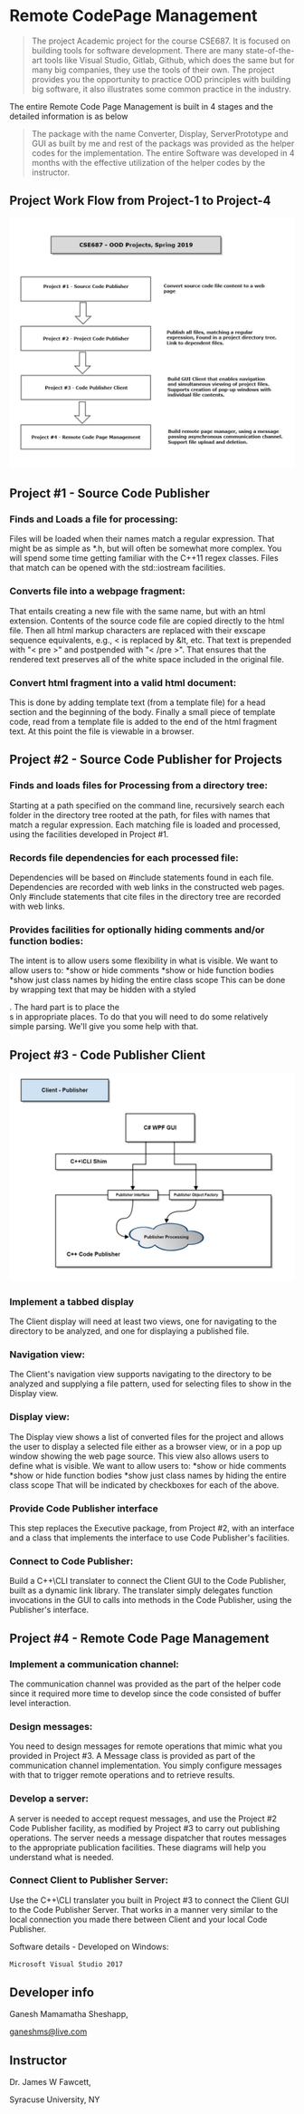 # Remote CodePage Management
> The project Academic project for the course CSE687. It is focused on building tools for software development. There are many state-of-the-art tools like Visual Studio, Gitlab, Github, which does the same but for many big companies, they use the tools of their own. The project provides you the opportunity to practice OOD principles with building big software, it also illustrates some common practice in the industry.

The entire Remote Code Page Management is built in 4 stages and the detailed information is as below
>The package with the name Converter, Display, ServerPrototype and GUI as built by me and rest of the packags was provided as the helper codes for the implementation. The entire Software was developed in 4 months with the effective utilization of the helper codes by the instructor.


## Project Work Flow from Project-1 to Project-4 

![](projectFlow.jpg)

## Project #1 - Source Code Publisher 

### Finds and Loads a file for processing:
Files will be loaded when their names match a regular expression. That might be as simple as *.h, but will often be somewhat more complex. You will spend some time getting familiar with the C++11 regex classes. Files that match can be opened with the std::iostream facilities.
### Converts file into a webpage fragment:
That entails creating a new file with the same name, but with an html extension. Contents of the source code file are copied directly to the html file.
Then all html markup characters are replaced with their exscape sequence equivalents, e.g., < is replaced by &lt, etc.
That text is prepended with "< pre >" and postpended with "< /pre >". That ensures that the rendered text preserves all of the white space included in the original file.
### Convert html fragment into a valid html document:
This is done by adding template text (from a template file) for a head section and the beginning of the body. Finally a small piece of template code, read from a template file is added to the end of the html fragment text.
At this point the file is viewable in a browser.

## Project #2 - Source Code Publisher for Projects

### Finds and loads files for Processing from a directory tree:
Starting at a path specified on the command line, recursively search each folder in the directory tree rooted at the path, for files with names that match a regular expression. Each matching file is loaded and processed, using the facilities developed in Project #1.
### Records file dependencies for each processed file:
Dependencies will be based on #include statements found in each file. Dependencies are recorded with web links in the constructed web pages. Only #include statements that cite files in the directory tree are recorded with web links.
### Provides facilities for optionally hiding comments and/or function bodies:
The intent is to allow users some flexibility in what is visible. We want to allow users to:
*show or hide comments
*show or hide function bodies
*show just class names by hiding the entire class scope
This can be done by wrapping text that may be hidden with a styled <div>. The hard part is to place the <div>s in appropriate places. To do that you will need to do some relatively simple parsing. We'll give you some help with that.


## Project #3 - Code Publisher Client
![](client-publisher.jpg)
### Implement a tabbed display
The Client display will need at least two views, one for navigating to the directory to be analyzed, and one for displaying a published file.
### Navigation view:
The Client's navigation view supports navigating to the directory to be analyzed and supplying a file pattern, used for selecting files to show in the Display view.
### Display view:
The Display view shows a list of converted files for the project and allows the user to display a selected file either as a browser view, or in a pop up window showing the web page source.
This view also allows users to define what is visible. We want to allow users to:
*show or hide comments
*show or hide function bodies
*show just class names by hiding the entire class scope
That will be indicated by checkboxes for each of the above.
### Provide Code Publisher interface
This step replaces the Executive package, from Project #2, with an interface and a class that implements the interface to use Code Publisher's facilities.
### Connect to Code Publisher:
Build a C++\CLI translater to connect the Client GUI to the Code Publisher, built as a dynamic link library. The translater simply delegates function invocations in the GUI to calls into methods in the Code Publisher, using the Publisher's interface.


## Project #4 - Remote Code Page Management

### Implement a communication channel:
The communication channel was provided as the part of the helper code since it required more time to develop since the code consisted of buffer level interaction. 
### Design messages:
You need to design messages for remote operations that mimic what you provided in Project #3. A Message class is provided as part of the communication channel implementation. You simply configure messages with that to trigger remote operations and to retrieve results.
### Develop a server:
A server is needed to accept request messages, and use the Project #2 Code Publisher facility, as modified by Project #3 to carry out publishing operations.
The server needs a message dispatcher that routes messages to the appropriate publication facilities. These diagrams will help you understand what is needed.
### Connect Client to Publisher Server:
Use the C++\CLI translater you built in Project #3 to connect the Client GUI to the Code Publisher Server. That works in a manner very similar to the local connection you made there between Client and your local Code Publisher.

Software details - Developed on Windows:

```sh
Microsoft Visual Studio 2017
```

## Developer info

Ganesh Mamamatha Sheshapp, 

ganeshms@live.com

## Instructor
Dr. James W Fawcett, 

Syracuse University, NY
